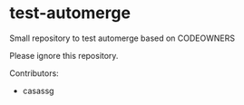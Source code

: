 # test-automerge

Small repository to test automerge based on CODEOWNERS

Please ignore this repository.


Contributors:
- casassg


